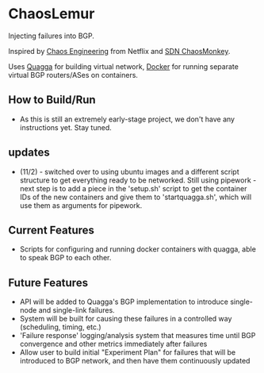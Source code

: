 # ChaosLemur
Injecting failures into BGP.

Inspired by [Chaos Engineering](http://principlesofchaos.org) from Netflix and [SDN ChaosMonkey](http://conferences.sigcomm.org/sigcomm/2015/pdf/papers/p371.pdf). 

Uses [Quagga](http://www.nongnu.org/quagga/) for building virtual network, [Docker](http://docker.com) for running separate virtual BGP routers/ASes on containers.

## How to Build/Run
  * As this is still an extremely early-stage project, we don't have any instructions yet. Stay tuned.

## updates

 * (11/2) - switched over to using ubuntu images and a different script structure to get everything ready to be networked. Still
	    using pipework - next step is to add a piece in the 'setup.sh' script to get the container IDs of the new containers
            and give them to 'startquagga.sh', which will use them as arguments for pipework.

## Current Features
  * Scripts for configuring and running docker containers with quagga, able to speak BGP to each other.

## Future Features
* API will be added to Quagga's BGP implementation to introduce single-node and single-link failures.
* System will be built for causing these failures in a controlled way (scheduling, timing, etc.)
* 'Failure response' logging/analysis system that measures time until BGP convergence and other metrics immediately after failures
* Allow user to build initial "Experiment Plan" for failures that will be introduced to BGP network, and then have them continuously updated


